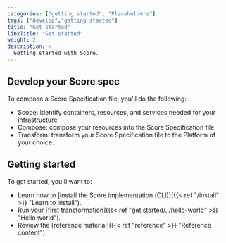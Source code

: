 ```yaml
---
categories: ["getting started", "Placeholders"]
tags: ["develop","getting started"]
title: "Get started"
linkTitle: "Get started"
weight: 2
description: >
  Getting started with Score.
---
```


## Develop your Score spec

To compose a Score Specification file, you'll do the following:

- Scope: identify containers, resources, and services needed for your infrastructure.
- Compose: compose your resources into the Score Specification file.
- Transform: transform your Score Specification file to the Platform of your choice.

## Getting started

To get started, you'll want to:

- Learn how to [install the Score implementation (CLI)]({{< ref "/install" >}} "Learn to install").
- Run your [first transformation]({{< ref "get started/../hello-world" >}} "Hello world").
- Review the [reference material]({{< ref "reference" >}} "Reference content").
